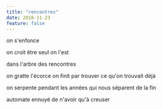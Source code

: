 ```yaml
---
title: "rencontres"
date: 2018-11-23
feature: false
---
```


on s'enfonce

on croit être seul
on l'est

dans l'arbre des rencontres

on gratte l'écorce on finit par trouver
ce qu'on trouvait déjà

on serpente pendant les années
qui nous séparent de la fin

automate ennuyé de n'avoir qu'à creuser
